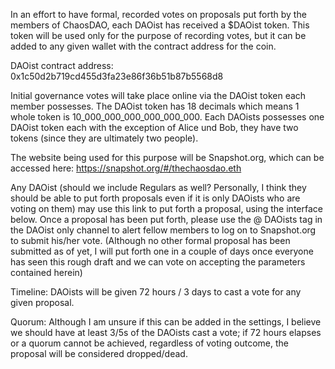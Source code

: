 In an effort to have formal, recorded votes on proposals put forth by the members of ChaosDAO, each DAOist has received a $DAOist token. This token will be used only for the purpose of recording votes, but it can be added to any given wallet with the contract address for the coin.

DAOist contract address: 0x1c50d2b719cd455d3fa23e86f36b51b87b5568d8

Initial governance votes will take place online via the DAOist token each member possesses. The DAOist token has 18 decimals which means 1 whole token is 10_000_000_000_000_000_000. Each DAOists possesses one DAOist token each with the exception of Alice und Bob, they have two tokens (since they are ultimately two people).

The website being used for this purpose will be Snapshot.org, which can be accessed here: https://snapshot.org/#/thechaosdao.eth

Any DAOist (should we include Regulars as well? Personally, I think they should be able to put forth proposals even if it is only DAOists who are voting on them) may use this link to put forth a proposal, using the interface below. Once a proposal has been put forth, please use the @ DAOists tag in the DAOist only channel to alert fellow members to log on to Snapshot.org to submit his/her vote.
(Although no other formal proposal has been submitted as of yet, I will put forth one in a couple of days once everyone has seen this rough draft and we can vote on accepting the parameters contained herein) 

Timeline: DAOists will be given 72 hours / 3 days to cast a vote for any given proposal.

Quorum: Although I am unsure if this can be added in the settings, I believe we should have at least 3/5s of the DAOists cast a vote; if 72 hours elapses or a quorum cannot be achieved, regardless of voting outcome, the proposal will be considered dropped/dead.
